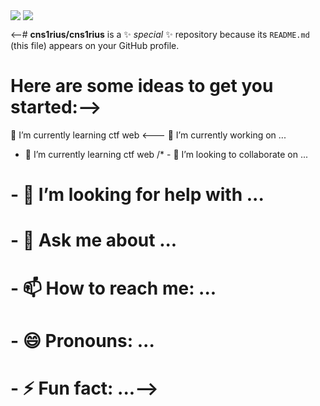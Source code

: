 <img align="center" src="https://github-readme-stats.vercel.app/api/?username=cns1rius&theme=dark&show_icons=true" /> <img align="center" src="https://github-readme-stats.vercel.app/api/top-langs/?username=cns1rius&theme=dark&show_icons=true" />


<--# **cns1rius/cns1rius** is a ✨ _special_ ✨ repository because its `README.md` (this file) appears on your GitHub profile.

# Here are some ideas to get you started:-->
🌱 I’m currently learning ctf web
<--- 🔭 I’m currently working on ...
- 🌱 I’m currently learning ctf web
/* - 👯 I’m looking to collaborate on ...
# - 🤔 I’m looking for help with ...
# - 💬 Ask me about ...
#  - 📫 How to reach me: ...
# - 😄 Pronouns: ...
# - ⚡ Fun fact: ...-->

